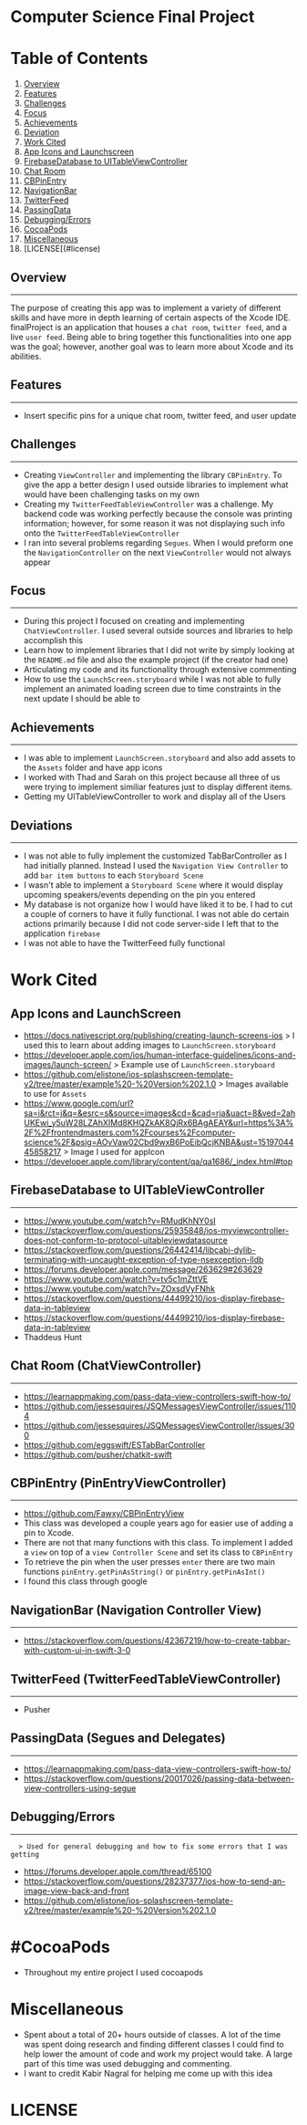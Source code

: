 # Computer Science Final Project

Table of Contents
=================
1. [Overview](#interview)
2. [Features](#features)
3. [Challenges](#challenges)
4. [Focus](#focus)
5. [Achievements](#achievements)
6. [Deviation](#deviation)
7. [Work Cited](#workcited)
  1. [App Icons and Launchscreen](#appicons)
  2. [FirebaseDatabase to UITableViewController](#firebase)
  3. [Chat Room](#chatroom)
  4. [CBPinEntry](#cbpin)
  5. [NavigationBar](#navigationbar)
  6. [TwitterFeed](#twitterfeed)
  7. [PassingData](#passingdata)
  8. [Debugging/Errors](#debugging)
8. [CocoaPods](#cocoapods)
9. [Miscellaneous](#miscellaneous)
10. [LICENSE[(#license)

## Overview <a name="interview"></a>
-----------
  The purpose of creating this app was to implement a variety of different skills and have more in depth learning of certain aspects of the Xcode IDE. finalProject is an application that houses a `chat room`, `twitter feed`, and a live `user feed`. Being able to bring together this functionalities into one app was the goal; however, another goal was to learn more about Xcode and its abilities.

## Features
-----------
* Insert specific pins for a unique chat room, twitter feed, and user update

## Challenges
-------------
* Creating `ViewController` and implementing the library `CBPinEntry`. To give the app a better design I used outside libraries to implement what would have been challenging tasks on my own
* Creating my `TwitterFeedTableViewController` was a challenge. My backend code was working perfectly because the console was printing information; however, for some reason it was not displaying such info onto the `TwitterFeedTableViewController`
* I ran into several problems regarding `Segues`. When I would preform one the `NavigationController` on the next `ViewController` would not always appear

## Focus
--------
 * During this project I focused on creating and implementing `ChatViewController`. I used several outside sources and libraries to help accomplish this
 * Learn how to implement libraries that I did not write by simply looking at the `README.md` file and also the example project (if the creator had one)
 * Articulating my code and its functionality through extensive commenting
 * How to use the `LaunchScreen.storyboard` while I was not able to fully implement an animated loading screen due to time constraints in the next update I should be able to

## Achievements
---------------
* I was able to implement `LaunchScreen.storyboard` and also add assets to the `Assets` folder and have app icons
* I worked with Thad and Sarah on this project because all three of us were trying to implement similiar features just to display different items.
* Getting my UITableViewController to work and display all of the Users

## Deviations
-------------
* I was not able to fully implement the customized TabBarController as I had initially planned. Instead I used the `Navigation View Controller` to add `bar item buttons` to each `Storyboard Scene`
* I wasn't able to implement a `Storyboard Scene` where it would display upcoming speakers/events depending on the pin you entered
* My database is not organize how I would have liked it to be. I had to cut a couple of corners to have it fully functional. I was not able do certain actions primarily because I did not code server-side I left that to the application `firebase`
* I was not able to have the TwitterFeed fully functional


# Work Cited


App Icons and LaunchScreen
----------------------------
* https://docs.nativescript.org/publishing/creating-launch-screens-ios
      > I used this to learn about adding images to `LaunchScreen.storyboard` 
* https://developer.apple.com/ios/human-interface-guidelines/icons-and-images/launch-screen/
      > Example use of `LaunchScreen.storyboard` 
* https://github.com/elistone/ios-splashscreen-template-v2/tree/master/example%20-%20Version%202.1.0
      > Images available to use for `Assets` 
* https://www.google.com/url?sa=i&rct=j&q=&esrc=s&source=images&cd=&cad=rja&uact=8&ved=2ahUKEwi_y5uW28LZAhXIMd8KHQZkAK8QjRx6BAgAEAY&url=https%3A%2F%2Ffrontendmasters.com%2Fcourses%2Fcomputer-science%2F&psig=AOvVaw02Cbd9wxB6PoEibQcjKNBA&ust=1519704445858217
      > Image I used for appIcon 
* https://developer.apple.com/library/content/qa/qa1686/_index.html#top

## FirebaseDatabase to UITableViewController
--------------------------------------------

* https://www.youtube.com/watch?v=RMudKhNY0sI
* https://stackoverflow.com/questions/25935848/ios-myviewcontroller-does-not-conform-to-protocol-uitableviewdatasource
* https://stackoverflow.com/questions/26442414/libcabi-dylib-terminating-with-uncaught-exception-of-type-nsexception-lldb
* https://forums.developer.apple.com/message/263629#263629
* https://www.youtube.com/watch?v=tv5c1mZttVE
* https://www.youtube.com/watch?v=ZOxsdVyFNhk
* https://stackoverflow.com/questions/44499210/ios-display-firebase-data-in-tableview
* https://stackoverflow.com/questions/44499210/ios-display-firebase-data-in-tableview
* Thaddeus Hunt

## Chat Room (ChatViewController)
---------------------------------
    
* https://learnappmaking.com/pass-data-view-controllers-swift-how-to/
* https://github.com/jessesquires/JSQMessagesViewController/issues/1104
* https://github.com/jessesquires/JSQMessagesViewController/issues/300
* https://github.com/eggswift/ESTabBarController
* https://github.com/pusher/chatkit-swift


## CBPinEntry (PinEntryViewController)
-------------------------------------
* https://github.com/Fawxy/CBPinEntryView
* This class was developed a couple years ago for easier use of adding a pin to Xcode.
* There are not that many functions with this class. To implement I added a `view` on top of a `view Controller Scene` and set its class to `CBPinEntry`
* To retrieve the pin when the user presses `enter` there are two main functions `pinEntry.getPinAsString()` or `pinEntry.getPinAsInt()`
* I found this class through google

## NavigationBar (Navigation Controller View)
--------------------------------------------   
* https://stackoverflow.com/questions/42367219/how-to-create-tabbar-with-custom-ui-in-swift-3-0

## TwitterFeed (TwitterFeedTableViewController)
-----------------------------------------------

* Pusher

## PassingData (Segues and Delegates)
-------------------------------------
* https://learnappmaking.com/pass-data-view-controllers-swift-how-to/
* https://stackoverflow.com/questions/20017026/passing-data-between-view-controllers-using-segue

## Debugging/Errors
-------------------
      > Used for general debugging and how to fix some errors that I was getting 
* https://forums.developer.apple.com/thread/65100
* https://stackoverflow.com/questions/28237377/ios-how-to-send-an-image-view-back-and-front
* https://github.com/elistone/ios-splashscreen-template-v2/tree/master/example%20-%20Version%202.1.0

#CocoaPods
==========
* Throughout my entire project I used cocoapods

# Miscellaneous

* Spent about a total of 20+ hours outside of classes. A lot of the time was spent doing research and finding different classes I could find to help lower the amount of code and work my project would take. A large part of this time was used debugging and commenting.
* I want to credit Kabir Nagral for helping me come up with this idea


# LICENSE
